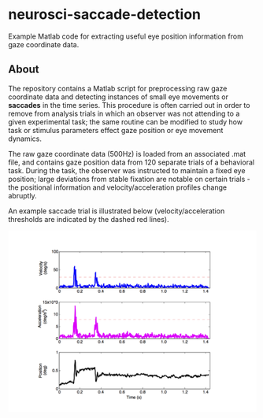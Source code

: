 # neurosci-saccade-detection
Example Matlab code for extracting useful eye position information from gaze 
coordinate data.

## About
The repository contains a Matlab script for preprocessing raw gaze coordinate 
data and detecting instances of small eye movements or **saccades** in the time
series. This procedure is often carried out in order to remove from analysis trials 
in which an observer was not attending to a given experimental task; the same
routine can be modified to study how task or stimulus parameters effect
gaze position or eye movement dynamics.

The raw gaze coordinate data (500Hz) is loaded from an associated .mat file, and 
contains gaze position data from 120 separate trials of a behavioral task. During the 
task, the observer was instructed to maintain a fixed eye position; large deviations 
from stable fixation are notable on certain trials - the positional information and 
velocity/acceleration profiles change abruptly.

An example saccade trial is illustrated below (velocity/acceleration thresholds are 
indicated by the dashed red lines).

![Saccade detection](sample_saccade.png)
